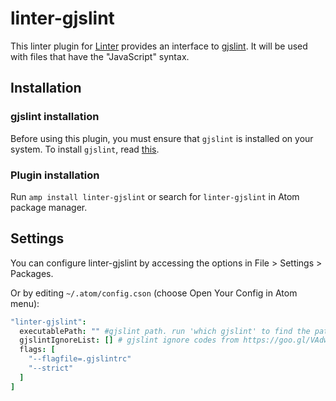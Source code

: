 # linter-gjslint

This linter plugin for [Linter](https://github.com/AtomLinter/Linter) provides
an interface to [gjslint](https://developers.google.com/closure/utilities/). It
will be used with files that have the "JavaScript" syntax.

## Installation

### gjslint installation

Before using this plugin, you must ensure that `gjslint` is installed on your
system. To install `gjslint`, read [this](https://developers.google.com/closure/utilities/docs/linter_howto).

### Plugin installation

Run `amp install linter-gjslint` or search for `linter-gjslint` in Atom package
manager.

## Settings

You can configure linter-gjslint by accessing the options in File > Settings >
Packages.

Or by editing `~/.atom/config.cson` (choose Open Your Config in Atom menu):

```coffeescript
"linter-gjslint":
  executablePath: "" #gjslint path. run 'which gjslint' to find the path
  gjslintIgnoreList: [] # gjslint ignore codes from https://goo.gl/VAdwHE
  flags: [
    "--flagfile=.gjslintrc"
    "--strict"
  ]
]
```
